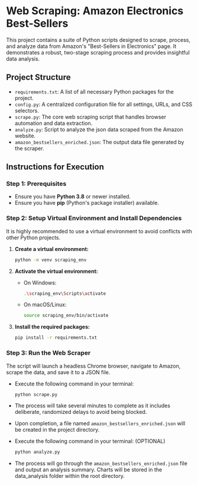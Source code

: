 # Web Scraping: Amazon Electronics Best-Sellers

This project contains a suite of Python scripts designed to scrape, process, and analyze data from Amazon's "Best-Sellers in Electronics" page. It demonstrates a robust, two-stage scraping process and provides insightful data analysis.

## Project Structure

- `requirements.txt`: A list of all necessary Python packages for the project.
- `config.py`: A centralized configuration file for all settings, URLs, and CSS selectors.
- `scrape.py`: The core web scraping script that handles browser automation and data extraction.
- `analyze.py`: Script to analyze the json data scraped from the Amazon website.
- `amazon_bestsellers_enriched.json`: The output data file generated by the scraper.


## Instructions for Execution

### Step 1: Prerequisites

- Ensure you have **Python 3.8** or newer installed.
- Ensure you have **pip** (Python's package installer) available.

### Step 2: Setup Virtual Environment and Install Dependencies

It is highly recommended to use a virtual environment to avoid conflicts with other Python projects.

1.  **Create a virtual environment:**
    ```bash
    python -m venv scraping_env
    ```

2.  **Activate the virtual environment:**
    -   On Windows:
        ```bash
        .\scraping_env\Scripts\activate
        ```
    -   On macOS/Linux:
        ```bash
        source scraping_env/bin/activate
        ```

3.  **Install the required packages:**
    ```bash
    pip install -r requirements.txt
    ```

### Step 3: Run the Web Scraper

The script will launch a headless Chrome browser, navigate to Amazon, scrape the data, and save it to a JSON file.

-   Execute the following command in your terminal:
    ```bash
    python scrape.py
    ```
-   The process will take several minutes to complete as it includes deliberate, randomized delays to avoid being blocked.
-   Upon completion, a file named `amazon_bestsellers_enriched.json` will be created in the project directory.

-   Execute the following command in your terminal: (OPTIONAL)
    ```bash
    python analyze.py
    ```
-   The process will go through the `amazon_bestsellers_enriched.json` file and output an analysis summary. Charts will be stored in the data_analysis folder within the root directory.
